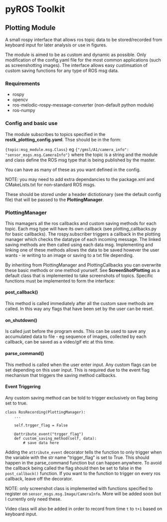 # pyROS Toolkit

## Plotting Module

A small rospy interface that allows ros topic data to be stored/recorded from keyboard input for later analysis or use in figures.

The module is aimed to be as custom and dynamic as possible. Only  modification of the config.yaml file for the most common applications (such as screenshotting images). The interface allows easy custimsation of custom saving functions for any type of ROS msg data.

### Requirements
- rospy
- opencv
- ros-melodic-rospy-message-converter (non-default python module)
- ros-numpy

### Config and basic use
The module subscribes to topics specified in the __rostk_plotting_config.yaml__. Thse should be in the form:

```{topic:msg_module.msg.Class}``` 
eg ```{"/gmsl/A1/camera_info": "sensor_msgs.msg.CameraInfo"}```
where the topic is a string and the module and class define the ROS msg type that is being published by the master.

You can have as many of these as you want defined in the config.

NOTE: you may need to add extra dependancies to the package.xml and CMakeLists.txt for non-standard ROS msgs.

These should be stored under a header dictiotionary (see the default config file) that will be passed to the __PlottingManager__.

### PlottingManager ###

This mamagers all the ros callbacks and custom saving methods for each topic. Each msg type will have its own callback (see plotting_callbacks.py for basic callbacks). The rospy.subscriber triggers a callback in the plotting manager which checks the datatype of each incoming message. The linked saving methods are then called using each data msg. Implementing and linking one of these methods allows the data to be saved however the user wants - ie writing to an image or saving to a txt file depending.

By inheriting from PlottingManager and PlottingCallbacks you can overwrite these basic methods or one method yourself. See __ScreenShotPlotting__ as a default class that is implemented to take screenshots of topics. Specific functions must be implemented to form the interface:

#### post_callback()
This method is called immediately after all the custom save methods are called. In this way any flags that have been set by the user can be reset.

#### on_shutdown()
Is called just before the program ends. This can be used to save any accumulated data to file - eg sequence of images, collected by each callback, can be saved as a video/gif etc at this time.

#### parse_command()
This method is called when the user enter input. Any custom flags can be set depending on this user input. This is required due to the event flag mechanism that triggers the saving method callbacks.

#### Event Triggering
Any custom saving method can be told to trigger exclusively on flag being set to true. 

```python3
class RosRecording(PlottingManager):
    ...

    self.trgger_flag = False

    @attribute_event("trgger_flag")
    def custom_saving_method(self, data):
        # save data here

```

Adding the ```attribute_event``` decorator tells the function to only trigger when the variable with the str name "trigger_flag" is set to True. This should happen in the parse_command function but can happen anywhere. To avoid the callback being called the flag should then be set to false in the ```post_callback()``` function. If you want to the function to trigger on every ros callback, leave off the decorator. 

NOTE: only screenshot class is implemented with functions specified to register on ```sensor_msgs.msg.Image/CameraInfo```. More will be added soon but I currently only need these.

Video class will also be added in order to record from time `t` to `t+1` based on keyboard input.
